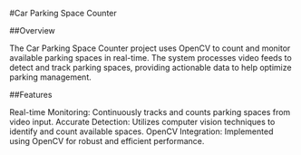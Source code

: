 #Car Parking Space Counter

##Overview

The Car Parking Space Counter project uses OpenCV to count and monitor available parking spaces in real-time. The system processes video feeds to detect and track parking spaces, providing actionable data to help optimize parking management.

##Features

Real-time Monitoring: Continuously tracks and counts parking spaces from video input.
Accurate Detection: Utilizes computer vision techniques to identify and count available spaces.
OpenCV Integration: Implemented using OpenCV for robust and efficient performance.
